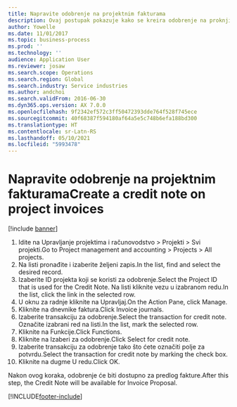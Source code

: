```yaml
---
title: Napravite odobrenje na projektnim fakturama
description: Ovaj postupak pokazuje kako se kreira odobrenje na proknjiženim fakturama projekta.
author: Yowelle
ms.date: 11/01/2017
ms.topic: business-process
ms.prod: ''
ms.technology: ''
audience: Application User
ms.reviewer: josaw
ms.search.scope: Operations
ms.search.region: Global
ms.search.industry: Service industries
ms.author: andchoi
ms.search.validFrom: 2016-06-30
ms.dyn365.ops.version: AX 7.0.0
ms.openlocfilehash: 9f2342ef572c3ff50472393dde764f528f745ece
ms.sourcegitcommit: 40f68387f594180af64a5e5c748b6efa188bd300
ms.translationtype: HT
ms.contentlocale: sr-Latn-RS
ms.lasthandoff: 05/10/2021
ms.locfileid: "5993478"
---
```

# <a name="create-a-credit-note-on-project-invoices"></a><span data-ttu-id="8de01-103">Napravite odobrenje na projektnim fakturama</span><span class="sxs-lookup"><span data-stu-id="8de01-103">Create a credit note on project invoices</span></span>

[!include [banner](../../includes/banner.md)]

1. <span data-ttu-id="8de01-104">Idite na Upravljanje projektima i računovodstvo > Projekti > Svi projekti.</span><span class="sxs-lookup"><span data-stu-id="8de01-104">Go to Project management and accounting > Projects > All projects.</span></span> 
2. <span data-ttu-id="8de01-105">Na listi pronađite i izaberite željeni zapis.</span><span class="sxs-lookup"><span data-stu-id="8de01-105">In the list, find and select the desired record.</span></span> 
3. <span data-ttu-id="8de01-106">Izaberite ID projekta koji se koristi za odobrenje.</span><span class="sxs-lookup"><span data-stu-id="8de01-106">Select the Project ID that is used for the Credit Note.</span></span> <span data-ttu-id="8de01-107">Na listi kliknite vezu u izabranom redu.</span><span class="sxs-lookup"><span data-stu-id="8de01-107">In the list, click the link in the selected row.</span></span> 
4. <span data-ttu-id="8de01-108">U oknu za radnje kliknite na Upravljaj.</span><span class="sxs-lookup"><span data-stu-id="8de01-108">On the Action Pane, click Manage.</span></span> 
5. <span data-ttu-id="8de01-109">Kliknite na dnevnike faktura.</span><span class="sxs-lookup"><span data-stu-id="8de01-109">Click Invoice journals.</span></span> 
6. <span data-ttu-id="8de01-110">Izaberite transakciju za odobrenje.</span><span class="sxs-lookup"><span data-stu-id="8de01-110">Select the transaction for credit note.</span></span> <span data-ttu-id="8de01-111">Označite izabrani red na listi.</span><span class="sxs-lookup"><span data-stu-id="8de01-111">In the list, mark the selected row.</span></span> 
7. <span data-ttu-id="8de01-112">Kliknite na Funkcije.</span><span class="sxs-lookup"><span data-stu-id="8de01-112">Click Functions.</span></span> 
8. <span data-ttu-id="8de01-113">Kliknite na Izaberi za odobrenje.</span><span class="sxs-lookup"><span data-stu-id="8de01-113">Click Select for credit note.</span></span> 
9. <span data-ttu-id="8de01-114">Izaberite transakciju za odobrenje tako što ćete označiti polje za potvrdu.</span><span class="sxs-lookup"><span data-stu-id="8de01-114">Select the transaction for credit note by marking the check box.</span></span>
10. <span data-ttu-id="8de01-115">Kliknite na dugme U redu.</span><span class="sxs-lookup"><span data-stu-id="8de01-115">Click OK.</span></span> 

<span data-ttu-id="8de01-116">Nakon ovog koraka, odobrenje će biti dostupno za predlog fakture.</span><span class="sxs-lookup"><span data-stu-id="8de01-116">After this step, the Credit Note will be available for Invoice Proposal.</span></span>


[!INCLUDE[footer-include](../../includes/footer-banner.md)]
